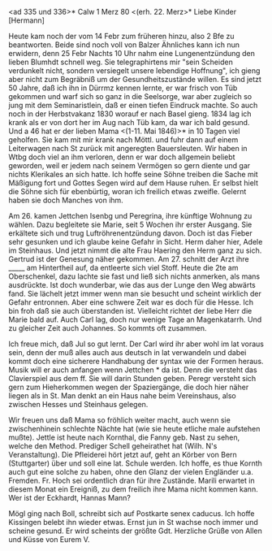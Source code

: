 <ad 335 und 336>* Calw 1 Merz 80
 <(erh. 22. Merz>*
Liebe Kinder [Hermann]

Heute kam noch der vom 14 Febr zum früheren hinzu, also 2 Bfe zu beantworten. Beide sind noch voll von Balzer Ähnliches kann ich nun erwidern, denn 25 Febr Nachts 10 Uhr nahm eine Lungenentzündung den lieben Blumhdt schnell weg. Sie telegraphirtens mir "sein Scheiden verdunkelt nicht, sondern versiegelt unsere lebendige Hoffnung", ich gieng aber nicht zum Begräbniß um der Gesundheitszustände willen. Es sind jetzt 50 Jahre, daß ich ihn in Dürrmz kennen lernte, er war frisch von Tüb gekommen und warf sich so ganz in die Seelsorge, war aber zugleich so jung mit dem Seminaristlein, daß er einen tiefen Eindruck machte. So auch noch in der Herbstvakanz 1830 worauf er nach Basel gieng. 1834 lag ich krank als er von dort her im Aug nach Tüb kam, da war ich bald gesund. Und a 46 hat er der lieben Mama <(1-11. Mai 1846)>* in 10 Tagen viel geholfen. Sie kam mit mir krank nach Möttl. und fuhr dann auf einem Leiterwagen nach St zurück mit angeregten Bauersleuten. Wir haben in Wtbg doch viel an ihm verloren, denn er war doch allgemein beliebt geworden, weil er jedem nach seinem Vermögen so gern diente und gar nichts Klerikales an sich hatte. Ich hoffe seine Söhne treiben die Sache mit Mäßigung fort und Gottes Segen wird auf dem Hause ruhen. Er selbst hielt die Söhne sich für ebenbürtig, woran ich freilich etwas zweifle. Gelernt haben sie doch Manches von ihm.

Am 26. kamen Jettchen Isenbg und Peregrina, ihre künftige Wohnung zu wählen. Dazu begleitete sie Marie, seit 5 Wochen ihr erster Ausgang. Sie erkältete sich und trug Luftröhrenentzündung davon. Doch ist das Fieber sehr gesunken und ich glaube keine Gefahr in Sicht. Herm daher hier, Adele im Steinhaus. Und jetzt nimmt die alte Frau Haering den Herm ganz zu sich. Gertrud ist der Genesung näher gekommen. Am 27. schnitt der Arzt ihre _____ am Hintertheil auf, da entleerte sich viel Stoff. Heute die 2te am Oberschenkel, dazu lachte sie fast und ließ sich nichts anmerken, als mans ausdrückte. Ist doch wunderbar, wie das aus der Lunge den Weg abwärts fand. Sie lächelt jetzt immer wenn man sie besucht und scheint wirklich der Gefahr entronnen. Aber eine schwere Zeit war es doch für die Hesse. Ich bin froh daß sie auch überstanden ist. Vielleicht richtet der liebe Herr die Marie bald auf. Auch Carl lag, doch nur wenige Tage an Magenkatarrh. Und zu gleicher Zeit auch Johannes. So kommts oft zusammen.

Ich freue mich, daß Jul so gut lernt. Der Carl wird ihr aber wohl im lat voraus sein, denn der muß alles auch aus deutsch in lat verwandeln und dabei kommt doch eine sicherere Handhabung der syntax wie der Formen heraus. Musik will er auch anfangen wenn Jettchen <Isenberg>* da ist. Denn die versteht das Clavierspiel aus dem ff. Sie will darin Stunden geben. Peregr versteht sich gern zum Hieherkommen wegen der Spaziergänge, die doch hier näher liegen als in St. Man denkt an ein Haus nahe beim Vereinshaus, also zwischen Hesses und Steinhaus gelegen.

Wir freuen uns daß Mama so fröhlich weiter macht, auch wenn sie zwischenhinein schlechte Nächte hat (wie sie heute etliche male aufstehen mußte). Jettle ist heute nach Kornthal, die Fanny geb. Nast zu sehen, welche den Method. Prediger Schell geheirathet hat (Wilh. N's Veranstaltung). Die Pfleiderei hört jetzt auf, geht an Körber von Bern (Stuttgarter) über und soll eine lat. Schule werden. Ich hoffe, es thue Kornth auch gut eine solche zu haben, ohne den Glanz der vielen Engländer u.a. Fremden. 
Fr. Hoch sei ordentlich dran für ihre Zustände. Marili erwartet in diesem Monat ein Ereigniß, zu dem freilich ihre Mama nicht kommen kann. 
Wer ist der Eckhardt, Hannas Mann?

Mögl ging nach Boll, schreibt sich auf Postkarte senex caducus. Ich hoffe Kissingen belebt ihn wieder etwas. Ernst jun in St wachse noch immer und scheine gesund. Er wird scheints der größte Gdt. Herzliche Grüße von Allen und Küsse von Eurem
 V.
